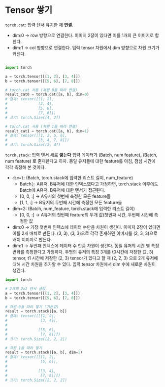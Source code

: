 # Tensor 쌓기
`torch.cat`: 입력 텐서 유치한 채 **연결**.
- dim:0 -> row 방향으로 연결한다. 이미지 2장이 있다면 이를 1개의 큰 이미지로 합친다.
- dim:1 -> col 방향으로 연결한다.
입력 tensor 차원에서 dim 방향으로 차원 크기가 커진다.
```python

import torch

a = torch.tensor([[1, 2], [3, 4]])
b = torch.tensor([[5, 6], [7, 8]])

# torch.cat 사용 (차원 0을 따라 연결)
result_cat0 = torch.cat([a, b], dim=0)
# 결과: tensor([[1, 2],
#              [3, 4],
#              [5, 6],
#              [7, 8]])
# 크기: torch.Size([4, 2])

# torch.cat 사용 (차원 1을 따라 연결)
result_cat1 = torch.cat([a, b], dim=1)
# 결과: tensor([[1, 2, 5, 6],
#              [3, 4, 7, 8]])
# 크기: torch.Size([2, 4])
```
`torch.stack`: 입력 텐서 새로 **쌓는다**
입력 데이터가 (Batch, num feature), (Batch, num feature) 로 존재한다고 하자. 동일 유저들에 대한 feature를 아침, 점심 시간에 각각 측정해 본 것이다.

- `dim=1`: (Batch, torch.stack에 입력한 리스트 길이, num_feature)
	- Batch는 A유저, B유저에 대한 인덱스였다고 가정하면, torch.stack 이후에도 Batch에 A유저, B유저에 대한 텐서가 접근된다.
	- [0, 0, :] -> A유저의 첫번째 측정한 모든 feature들
	- [1, 1, :] -> B유저의 두번째 시간에 측정한 모든 feature들
- dim=2: (Batch, num_feature, torch.stack에 입력한 리스트 길이)
	- [0, 0, :] -> A유저의 첫번째 feature의 두개 값(첫번째 시간, 두번째 시간에 측정한 값
- dim:0 -> 가장 첫번째 인덱스에 데이터 수만큼 차원이 생긴다. 이미지 2장이 있다면 이를 2개 배치로 만든다. (3, 3), (3, 3)으로 각각 존재하던 이미지를 (2, 3, 3)으로 배치 이미지로 만든다.
- dim:1 -> 두번째 인덱스에 데이터 수 만큼 차원이 생긴다. 동일 유저의 시간 별 특징 변화를 측정한다고 가정하자. 두명의 유저의 특징 3개를 t0시간에 저장한 (2, 3) tensor, t1 시간에 저장한 (2, 3) tensor가 있다고 할 때 (2, 2, 3) 으로 2개 유저에 대해 시간 차원을 추가할 수 있다.
입력 tensor 차원에서 dim 수에 새로운 차원이 생긴다.
```python
import torch

# 2개의 2x2 텐서 생성
a = torch.tensor([[1, 2], [3, 4]])
b = torch.tensor([[5, 6], [7, 8]])

# 차원 0을 따라 쌓기 (기본값)
result = torch.stack([a, b])
# 결과: tensor([[[1, 2],
#               [3, 4]],
# 
#              [[5, 6],
#               [7, 8]]])
# 크기: torch.Size([2, 2, 2])

# 차원 1을 따라 쌓기
result = torch.stack([a, b], dim=1)
# 결과: tensor([[[1, 2],
#               [5, 6]],
# 
#              [[3, 4],
#               [7, 8]]])
# 크기: torch.Size([2, 2, 2])
```